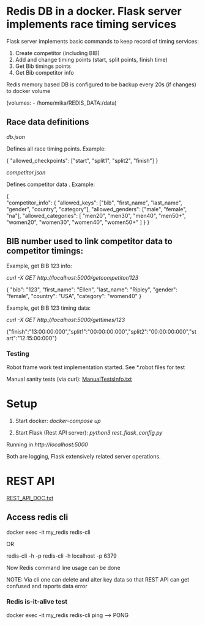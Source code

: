 
# Redis DB in a docker. Flask server implements race timing services

Flask server implements basic commands to keep record of timing services:

1) Create competitor (including BIB)
2) Add and change timing points (start, split points, finish time)
3) Get Bib timings points
3) Get Bib competitor info

Redis memory based DB is configured to be backup every 20s (if changes)
to docker volume 

(volumes: - /home/mika/REDIS_DATA:/data)

## Race data definitions

*db.json*

Defines all race timing points. Example:

{
    "allowed_checkpoints": ["start", "split1", "split2", "finish"]
}

*competitor.json*

Defines competitor data . Example:

{  
  "competitor_info": {
    "allowed_keys": ["bib", "first_name", "last_name", "gender", "country", "category"],
    "allowed_genders": ["male", "female", "na"],
    "allowed_categories": [
      "men20", "men30", "men40", "men50+",
      "women20", "women30", "women40", "women50+"
    ]
  }
}

## BIB number used to link competitor data to competitor timings:

Example, get BIB 123 info:

*curl -X GET http://localhost:5000/getcompetitor/123*

{
  "bib": "123",
  "first_name": "Ellen",
  "last_name": "Ripley",
  "gender": "female",
  "country": "USA",
  "category": "women40"
}

Example, get BIB 123 timing data:

*curl -X GET http://localhost:5000/gettimes/123*

{"finish":"13:00:00:000","split1":"00:00:00:000","split2":"00:00:00:000","start":"12:15:00:000"}


### Testing

Robot frame work test implementation started. See *.robot files for test

Manual sanity tests (via curl): [ManualTestsInfo.txt](./ManualTestsInfo.txt)




# Setup
1) Start docker: *docker-compose up*

2) Start Flask (Rest API server): *python3 rest_flask_config.py*

Running in *http://localhost:5000*

Both are logging, Flask extensively related server operations.


# REST API

[REST_API_DOC.txt](./REST_API_DOC.txt)

## Access redis cli
docker exec -it my_redis redis-cli

OR

redis-cli -h <hostname> -p <port>
redis-cli -h localhost -p 6379

Now Redis  command line usage can be done

NOTE: Via cli one can delete and alter key data so that REST API can get confused
and raports data error

### Redis is-it-alive test 

docker exec -it my_redis redis-cli ping
--> PONG









